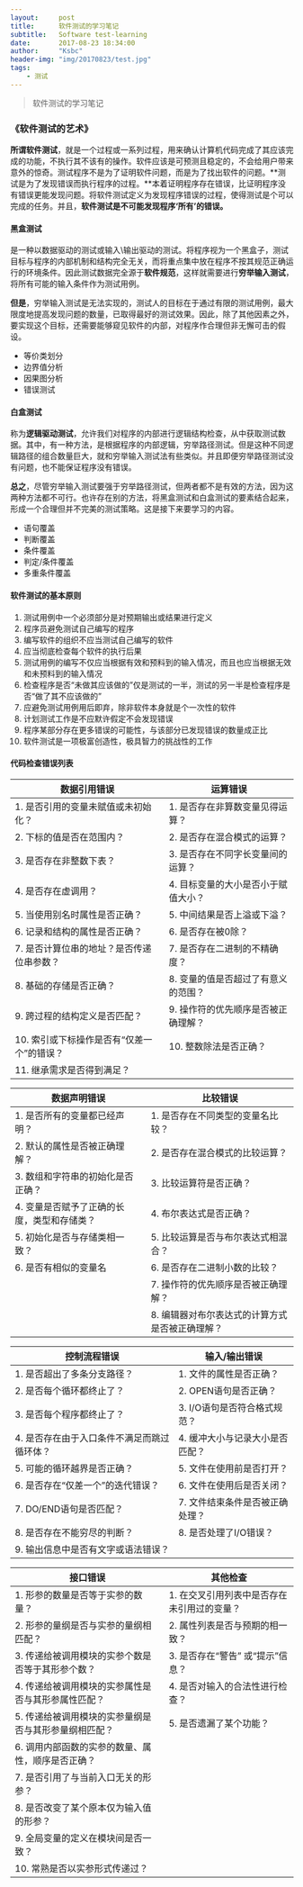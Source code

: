 ```yaml
---
layout:     post
title:      软件测试的学习笔记
subtitle:   Software test-learning
date:       2017-08-23 18:34:00
author:     "Ksbc"
header-img: "img/20170823/test.jpg"
tags:
    - 测试
---
```


>  软件测试的学习笔记

### 《软件测试的艺术》

**所谓软件测试**，就是一个过程或一系列过程，用来确认计算机代码完成了其应该完成的功能，不执行其不该有的操作。软件应该是可预测且稳定的，不会给用户带来意外的惊奇。测试程序不是为了证明软件问题，而是为了找出软件的问题。**测试是为了发现错误而执行程序的过程。**本着证明程序存在错误，比证明程序没有错误更能发现问题。将软件测试定义为发现程序错误的过程，使得测试是个可以完成的任务。并且，**软件测试是不可能发现程序‘所有’的错误。**



#### 黑盒测试

是一种以数据驱动的测试或输入\输出驱动的测试。将程序视为一个黑盒子，测试目标与程序的内部机制和结构完全无关，而将重点集中放在程序不按其规范正确运行的环境条件。因此测试数据完全源于**软件规范**，这样就需要进行**穷举输入测试**，将所有可能的输入条件作为测试用例。

**但是**，穷举输入测试是无法实现的，测试人的目标在于通过有限的测试用例，最大限度地提高发现问题的数量，已取得最好的测试效果。因此，除了其他因素之外，要实现这个目标，还需要能够窥见软件的内部，对程序作合理但非无懈可击的假设。

- 等价类划分
- 边界值分析
- 因果图分析
- 错误测试

#### 白盒测试

称为**逻辑驱动测试**，允许我们对程序的内部进行逻辑结构检查，从中获取测试数据。其中，有一种方法，是根据程序的内部逻辑，穷举路径测试。但是这种不同逻辑路径的组合数量巨大，就和穷举输入测试法有些类似。并且即便穷举路径测试没有问题，也不能保证程序没有错误。

**总之**，尽管穷举输入测试要强于穷举路径测试，但两者都不是有效的方法，因为这两种方法都不可行。也许存在别的方法，将黑盒测试和白盒测试的要素结合起来，形成一个合理但并不完美的测试策略。这是接下来要学习的内容。

- 语句覆盖
- 判断覆盖
- 条件覆盖
- 判定/条件覆盖
- 多重条件覆盖

#### 软件测试的基本原则

1. 测试用例中一个必须部分是对预期输出或结果进行定义
2. 程序员避免测试自己编写的程序
3. 编写软件的组织不应当测试自己编写的软件
4. 应当彻底检查每个软件的执行后果
5. 测试用例的编写不仅应当根据有效和预料到的输入情况，而且也应当根据无效和未预料到的输入情况
6. 检查程序是否“未做其应该做的”仅是测试的一半，测试的另一半是检查程序是否“做了其不应该做的”
7. 应避免测试用例用后即弃，除非软件本身就是个一次性的软件
8. 计划测试工作是不应默许假定不会发现错误
9. 程序某部分存在更多错误的可能性，与该部分已发现错误的数量成正比
10. 软件测试是一项极富创造性，极具智力的挑战性的工作


#### 代码检查错误列表

| 数据引用错误                   | 运算错误                |
| ------------------------ | ------------------- |
| 1. 是否引用的变量未赋值或未初始化？      | 1. 是否存在非算数变量见得运算？   |
| 2. 下标的值是否在范围内？           | 2. 是否存在混合模式的运算？     |
| 3. 是否存在非整数下表？            | 3. 是否存在不同字长变量间的运算？  |
| 4. 是否存在虚调用？              | 4. 目标变量的大小是否小于赋值大小？ |
| 5. 当使用别名时属性是否正确？         | 5. 中间结果是否上溢或下溢？     |
| 6. 记录和结构的属性是否正确？         | 6. 是否存在被0除？         |
| 7. 是否计算位串的地址？是否传递位串参数？   | 7. 是否存在二进制的不精确度？    |
| 8. 基础的存储是否正确？            | 8. 变量的值是否超过了有意义的范围？ |
| 9. 跨过程的结构定义是否匹配？         | 9. 操作符的优先顺序是否被正确理解？ |
| 10. 索引或下标操作是否有“仅差一个”的错误？ | 10. 整数除法是否正确？       |
| 11. 继承需求是否得到满足？          |                     |

| 数据声明错误                  | 比较错误                      |
| ----------------------- | ------------------------- |
| 1. 是否所有的变量都已经声明？        | 1. 是否存在不同类型的变量名比较？        |
| 2. 默认的属性是否被正确理解？        | 2. 是否存在混合模式的比较运算？         |
| 3. 数组和字符串的初始化是否正确？      | 3. 比较运算符是否正确？             |
| 4. 变量是否赋予了正确的长度，类型和存储类？ | 4. 布尔表达式是否正确？             |
| 5. 初始化是否与存储类相一致？        | 5. 比较运算是否与布尔表达式相混合？       |
| 6. 是否有相似的变量名            | 6. 是否存在二进制小数的比较？          |
|                         | 7. 操作符的优先顺序是否被正确理解？       |
|                         | 8. 编辑器对布尔表达式的计算方式是否被正确理解？ |

| 控制流程错误                  | 输入/输出错误           |
| ----------------------- | ----------------- |
| 1. 是否超出了多条分支路径？         | 1. 文件的属性是否正确？     |
| 2. 是否每个循环都终止了？          | 2. OPEN语句是否正确？    |
| 3. 是否每个程序都终止了？          | 3. I/O语句是否符合格式规范？ |
| 4. 是否存在由于入口条件不满足而跳过循环体？ | 4. 缓冲大小与记录大小是否匹配？ |
| 5. 可能的循环越界是否正确？         | 5. 文件在使用前是否打开？    |
| 6. 是否存在“仅差一个”的迭代错误？     | 6. 文件在使用后是否关闭？    |
| 7. DO/END语句是否匹配？        | 7. 文件结束条件是否被正确处理？ |
| 8. 是否存在不能穷尽的判断？         | 8. 是否处理了I/O错误？    |
| 9. 输出信息中是否有文字或语法错误？     |                   |

| 接口错误                         | 其他检查                    |
| ---------------------------- | ----------------------- |
| 1. 形参的数量是否等于实参的数量？           | 1. 在交叉引用列表中是否存在未引用过的变量？ |
| 2. 形参的量纲是否与实参的量纲相匹配？         | 2. 属性列表是否与预期的相一致？       |
| 3. 传递给被调用模块的实参个数是否等于其形参个数？   | 3. 是否存在“警告” 或“提示”信息？    |
| 4. 传递给被调用模块的实参属性是否与其形参属性匹配？  | 4. 是否对输入的合法性进行检查？       |
| 5. 传递给被调用模块的实参量纲是否与其形参量纲相匹配？ | 5. 是否遗漏了某个功能？           |
| 6. 调用内部函数的实参的数量、属性，顺序是否正确？   |                         |
| 7. 是否引用了与当前入口无关的形参？          |                         |
| 8. 是否改变了某个原本仅为输入值的形参？        |                         |
| 9. 全局变量的定义在模块间是否一致？          |                         |
| 10. 常熟是否以实参形式传递过？            |                         |

